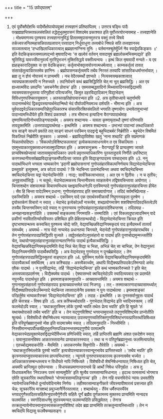 +++
title = "15 उपोद्घातम्"

+++
1. एवं पूर्वोक्तैर्दशभिः पादैर्मोक्षोपायोपयुक्तं तत्त्वज्ञानं प्रतिष्ठापितम् । उत्तरत्र षड्भिः पादैः परब्रह्मप्राप्तिरूपफलसंवलितं तद्धेतुभूतमुपासनं विशदमेव प्रकाश्यत इति पूर्वोत्तरयोरन्वयमाह - तत्त्वज्ञानेति । मोक्ष्यमाणस्य पुरुषस्य तत्त्वज्ञानानुविद्धं हिततममुपासनमुत्तरत्र वक्तुं तत्त्वे विषये तर्कज्वरजनितमहासन्निपातप्रलापान् परवादान् निर्धूयाधुना तत्त्वबोधे निष्पन्ने सति तत्त्वज्ञानस्य सञ्जातत्वात् 'दग्धाखिलाधिकारत्वात् ब्रह्मज्ञानाग्निना मुनिः । वर्तमानश्श्रुतेर्मूर्ध्नि नैव स्याद्वेदकिङ्करः ॥' इति वेदकिङ्करत्वमपलपद्भ्यो मृषावादिभ्यः 'स खल्वेवं वर्तयन् यावदायुषं ब्रह्मलोकमभिसम्पद्यते' इति श्रुतिसिद्धं यावज्जीवानुवर्त्यं मुररिपुभजनं मुक्तिसिद्धये वक्तीत्यन्वयः । इत्थं किल मृषावादी मन्यते - य एव ह्यहङ्कारादियुक्तः स एव वेदकिङ्करः; कर्तृत्वभोक्तृत्वयोरनात्मधर्मत्वात् । काम्यकर्तृत्वं तावत् संसारहेतुत्वान्निरस्तमेव ज्ञानिनः । ब्रह्मोपासनकर्तृत्वमपि तथैव निरस्तं तस्यापि सांसारिकधर्मान्तर्भावात् । ब्रह्म तु न ज्ञेयं नोपास्यं न प्राप्यमपि । नच वेदैरयमर्थो ज्ञाप्यते । नित्यस्वयम्प्रकाशत्वात् स्वयम्प्रकाशत्वमपि न निरुच्यते । तदनिर्वचने कथं ब्रह्मसिद्धिरिति चेत् मा भूत् ब्रह्मसिद्धिः । अत एव ह्यध्यात्मविदः प्रवदन्ति 'अवचनेनैव प्रोवाच' इति । एवमसम्बद्धवादिनो मिथ्यावादिनस्सद्विद्यामपि स्वसमयसारभूततया परिगृहीतां परित्यजन्ति, किमुत दहरविद्यादिकान् विद्याभेदान् विविधगुणपरिष्कारयुक्तान् । अतस्तत्प्रतिक्षेपायारभ्यत इति ॥2. अत्र तृतीयाध्याये चतुर्णामपि पादानामर्थभेदं द्विकद्वयस्याप्यर्थभेदान्मिथो भेदं पौर्वापर्यनियमञ्च दर्शयति - भीमाभ्य इति । अत्र पूर्वपादद्वयेऽधिकारसम्पत्तिहेतुरधिकारश्च संसारविरक्तिसंवलितो भगवति तृष्णायोगः उभावेतावुभाभ्यां पादाभ्यामभिधीयेते इति विशदं प्रकाश्यते । तत्र भीमाभ्य इत्यादिना वैराग्यपादार्थमाह तृष्णामित्यादिनोभयलिङ्गपादार्थम् । अयमत्र शब्दान्वयः - यावता कृष्णामृताब्धौ तृष्णां परिणयति तावदुक्तमिति ।उत्तरपादद्वयार्थमाह - इत्थमिति । अयमत्र शब्दान्वयः - उभाभ्यां पादाभ्यां लब्धाधिकारो यत्र साङ्गे साधने प्रवर्तते तत् साङ्गं साधनं परस्मिन् पादद्वन्द्वे बहुभिदाबर्बरं निर्ब्रवीति - बहुभेदेन विषमितं विकल्पितं निर्ब्रवीति सूत्रकारः । अयमर्थः - ब्रह्मविद्याविशेषाः खलु 'नाना शब्दादि' इति सप्रमाणकं भिन्नतयोपदिष्टाः । 'विकल्पोऽविशिष्टफलत्वात्' इत्येकफलसाधनत्वेन त एव विकल्पिताः । एवमुभयाकारयुक्तसाधनजातमुपदिश्यत इति । अयमत्रानुक्रमः - वैराग्यपूर्वं हि प्राप्यतृष्णा जायते प्राप्यविषयप्रेप्सायां जातायामुपायाधिकारः उपाये प्रवृत्तस्याधिकारिणः पुरस्तादुपाये निर्णीते उपरिष्टात् करणस्थानीयसर्वब्रह्मविद्याङ्गकर्मोपादित्सा जायत इति विद्याङ्गपादस्य पश्चाद्भाव इति ॥3. ननु पादार्थाभिधाने भगवता भाष्यकारेण 'इदानीं ब्रह्मोपासनानां गुणोपसंहारविकल्पनिर्णयाय विद्याभेदाभेदचिन्ता प्रस्तूयते' इत्युक्तम्, अत्र कोऽयं पादार्थः ? किं भेदचिन्ता उताभेदचिन्ता अथवा क्वचिद्भेदचिन्ता क्वचिदभेदचिन्ता यद्वा भेदाभेदचिन्तेति । नाद्यः; सार्वत्रिकत्वाभावात् । अत एव न द्वितीयः । न च तृतीयः; अनुवृत्तार्थासिद्धेः । न चतुर्थः; भेदाभेदात्मकस्य चिन्तनीयस्य व्याहतत्वेन तद्विषयचिन्ताया अयोगात् । चिन्ताशब्देन संशयात्मकं विचारमभिधाय पक्षद्वयाभिधानेऽपि एतस्मिन्पादे गुणोपसंहारानुपसंहारचिन्ता हीयेत । सैव हि चिन्ता पादेऽस्मिन् प्रधाना; गुणोपसंहारपाद इति समाख्यायोगात् । तदिदं सर्वमभिप्रेत्याह - एकस्मिन्निति । अयमत्र शब्दार्थः - एकस्मिन् पादे एक एवार्थस्स्वीकार्यो निपुणनयकृता पुरुषेण । द्वयोस्तर्कणं विचारो न स्यात् । भेदाभेद इत्येकोऽर्थो नास्त्येव, शब्दप्रयोगमात्रेण शशविषाणादिवदस्तित्वेऽपि तस्यैव चिन्तनमस्मिन् पादे स्यात् न पुनरन्यस्य गुणोपसंहारानुपसंहारादेश्चिन्तनम् । तदिदमाह - अन्यहानप्रसङ्गादिति । उक्तमर्थं सङ्कलय्य निगमयति - तस्मादिति । एवं विकल्पदुष्टत्वादस्मिन् पादे प्रकीर्णा नयविततिर्न्यायविस्तरः प्रशिथिल इति प्रेक्षितग्रन्थचोद्ये - विद्याभेदाभेदचिन्ता क्रियत इति दृष्टभाष्यग्रन्थस्य कस्यचित् पुरुषस्य चोद्ये सति, वेद्यावच्छिन्नविद्यानियमकृदयं पाद इत्यैदमर्थ्यं तात्पर्यं समर्थ्यम् । अयमर्थः - नात्र भेदो नाप्यभेदः प्रधानतया चिन्त्यते, भेदाभेदौ गुणोपसंहारानुपसंहारार्थावेव । तेन गुणोपसंहारपादप्रसिद्धिरपि युज्यते । तर्ह्युपसंहारोऽनुपसंहारो वा पादार्थ इति पुनश्चोद्यमुन्मज्जतीति चेत्, यथायोग्यमुपसंहारानुपसंहारान्यतरनिर्णयः पादार्थ इत्यैकार्थ्यसिद्धिः । वेद्यावच्छिन्नविद्यानियमकृदयमिति वेद्यं भिन्नं चेत् विद्या च भिन्ना, अभिन्नं चेत् सा चाभिन्ना, तेन वेद्यानुरूपं विद्यानियमनमिति पादार्थैक्यसिद्धिः । अत्र वेद्यभेदस्तु गुणभेदात् न पुनर्ब्रह्मभेदात् । तेन गुणोपसंहारपादप्रसिद्धिस्सुतरां सङ्घटत इति ॥4. पूर्वस्मिन् श्लोके वेद्यावच्छिन्नविद्यानियमकृदयमिति पादस्यैकार्थ्यं समर्थितम् । अत्र कश्चिदाह - अस्त्वैकार्थ्यम्, अथापि विद्यैक्यप्रतिपादकेऽस्मिन्पादे अभेद एवैकः पादार्थः । न पुनर्विद्याभेदः, तर्हि 'विद्याभेदाभेदचिन्ता' इति कथं भाष्यकारैरुच्यते ? इति चेत् अस्त्वपवादप्रदर्शनम् । विद्यैक्यमेव पादार्थः । ऐक्यासम्भवे क्वचिद्भेदोऽपि स्यादित्यपवाद एव प्रदर्श्यते नपुनर्भेदः पादार्थभूत इति । इमामाशङ्कामनुवदति - आख्यावन्तमिति । अयमत्र शब्दार्थः - गुणानामुपसंहारतो गुणोपसंहारपाद इत्याख्यावन्तमेतं पादं निजगदुः । तत् - तस्मात्कारणादाख्यासामर्थ्यात् विद्यैक्यप्रतिपादकेऽस्मिन्पादे भेदचिन्ता त्वपवादत्वेनैव प्रसक्ता न पुनः पादार्थतया । इमामाशङ्कां परिहर्तुमेव भाष्यकारैरुक्तं 'विद्याभेदाभेदचिन्ता' इति । तदाह - इत्थमिति । कः पुनस्सर्वानुवृत्तः पादार्थ इति चेत्तत्राह - विषय इति ॥5. अत्र कश्चिच्चोदयति - गुणभेदात् विद्याभेद इति भवद्भिरुक्तम् । तर्हि फलभेदोऽपि स्यात् । 'यथाक्रतुरस्मिन् लोके पुरुषो भवति तथेतः प्रेत्य भवति' इति हि श्रूयते 'तं यथायथोपासते तथैव भवति' इति च । तेन यद्गुणविशिष्टं भगवन्तमुपास्ते तद्गुणविशिष्टमेव प्राप्नोतीति श्रुत्यर्थः । विशेषविधौ शेषनिषेधस्य न्याय्यत्वात् उपास्यगुणव्यतिरिक्तगुणविशिष्टभगवत्प्राप्तिरर्थान्निषिध्यत इति परिपूर्णब्रह्मानुभवो मोक्ष इति वादमात्रमेव स्यात् । तदिदमनुवदति - निस्सीमेति । निस्सीमानन्दपर्वोत्कर्षहेतुभूतनिरुपधिकानन्तसम्पद्गुणौघे परमात्मनि वेद्याकारभेदप्रयुक्तभेदवद्विद्याभेदैर्विभज्य प्रणिधिर्यदि स्यात्, तर्हि प्राप्तिरपि ब्रह्मणि अंशत एकदेशेन स्यात् । यावानुपासनविषय आकारस्तावानेव प्राप्याकारस्स्यात् । तथा च न परिपूर्णब्रह्मानुभवः फलमित्यापतेत् । एतच्चोद्यमपाकरोति - मैवमिति । अपाकरणमेव विवृणोति - तैरेवेति । अयमर्थः - 'यथाक्रतुरस्मिंल्लोके पुरुषो भवति' इत्यत्रोपास्याकारस्यान्यूनभावेव प्राप्तिरुच्यते । 'तथैव भवति' इति कृत्स्नस्याप्युपास्याकारस्य प्राप्त्यभिधानात् । न्यूनत्वे पुनरुपास्याकारस्य कृत्स्नत्वमेव भज्येत । अधिकाकारसम्बन्धस्त्वत्र न विधीयते नापि निषिध्यते । विशेषविधौ शेषनिषेधन्यायात् निषिध्यत इति चेत्, अयमपि भ्रान्तिमूल एवोपन्यासः । विधायकप्रमाणान्तराभावे हि आर्थो निषेधः परिगृह्येत । अत्र तु विधायकमस्ति 'निरञ्जनः परमं साम्यमुपैति' इति श्रुत्यैव परमसाम्याभिधानात् । इदञ्च परमसाम्यं भोगमात्र एवेति सूत्रकारैरेव स्थापयिष्यते 'भोगमात्रसाम्यलिङ्गाच्च' इति । तेन नहि वचनविरोधे न्यायः प्रभवतीति न्यायेनाधिकनिषेधो दुर्न्यायवेदिनामेव निर्णयः । तर्हीश्वरसाम्याङ्गीकारे जीवस्यापीश्वरत्वं प्रसज्यत इति चेन्न; सूत्रकारैरेव मात्रशब्दं प्रयुञ्जानैर्निरस्तत्वात् । शब्दार्थस्तु - तैरेव धर्मैरुपास्यैरेव भगवद्गुणैस्तदितरसहितैरनुपास्यैर्गुणैरपि सहितैः पूर्णं ब्रह्मैव पूर्णकामस्य मुक्तस्य प्राप्यमिति नान्यदत्र फलमस्ति । स्वर्गादिसाधनेषु तूपास्यमन्यत् फलमन्यदिति प्रसिद्धमेतत् । तेनात्र तत्क्रतुन्यायेनोपास्यानुपास्यसकलगुणविशिष्टं तदेव ब्रह्म प्राप्यमिति तत्क्रतुन्यायस्सिध्यति । तेन न क्वचिदपि विद्यासु फलवैषम्यप्रसङ्गः ॥